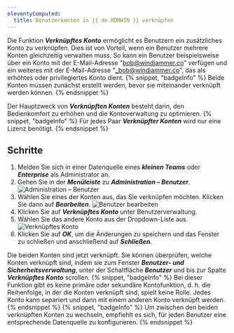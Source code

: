 ```yaml
---
eleventyComputed:
  title: Benutzerkonten in {{ de.RDMWIN }} verknüpfen
---
```

Die Funktion ***Verknüpftes Konto*** ermöglicht es Benutzern ein zusätzliches Konto zu verknüpfen. Dies ist von Vorteil, wenn ein Benutzer mehrere Konten gleichzeitig verwalten muss. So kann ein Benutzer beispielsweise über ein Konto mit der E-Mail-Adresse "bob@windjammer.co" verfügen und ein weiteres mit der E-Mail-Adresse "_bob@windjammer.co", das als erhöhtes oder privilegiertes Konto dient.
{% snippet, "badgeInfo" %}
Beide Konten müssen zunächst erstellt werden, bevor sie miteinander verknüpft werden können.
{% endsnippet %}

Der Hauptzweck von ***Verknüpften Konten*** besteht darin, den Bedienkomfort zu erhöhen und die Kontoverwaltung zu optimieren.
{% snippet, "badgeInfo" %}
Für jedes Paar ***Verknüpfter Konten*** wird nur eine Lizenz benötigt.
{% endsnippet %}

## Schritte

1. Melden Sie sich in einer Datenquelle eines ***kleinen Teams*** oder ***Enterprise*** als Administrator an.
1. Gehen Sie in der ***Menüleiste*** zu ***Administration – Benutzer***.
![Administration – Benutzer](https://cdnweb.devolutions.net/docs/de/kb/KB0073.png)
1. Wählen Sie eines der Konten aus, das Sie verknüpfen möchten. Klicken Sie dann auf ***Bearbeiten***.
![Benutzer bearbeiten](https://cdnweb.devolutions.net/docs/de/kb/KB0074.png)
1. Klicken Sie auf ***Verknüpftes Konto*** unter Benutzerverwaltung.
1. Wählen Sie das andere Konto aus der Dropdown-Liste aus.
![Verknüpftes Konto](https://cdnweb.devolutions.net/docs/de/kb/KB0075.png)
1. Klicken Sie auf ***OK***, um die Änderungen zu speichern und das Fenster zu schließen und anschließend auf ***Schließen***.

Die beiden Konten sind jetzt verknüpft. Sie können überprüfen, welche Konten verknüpft sind, indem sie zum Fenster ***Benutzer- und Sicherheitsverwaltung***, unter der Schaltfläche ***Benutzer*** und bis zur Spalte ***Verknüpftes Konto*** scrollen.
{% snippet, "badgeInfo" %}
Bei dieser Funktion gibt es keine primäre oder sekundäre Kontofunktion, d. h. die Reihenfolge, in der die Konten verknüpft sind, spielt keine Rolle. Jedes Konto kann separiert und dann mit einem anderen Konto verknüpft werden.
{% endsnippet %}
{% snippet, "badgeInfo" %}
Um zwischen den beiden verknüpften Konten zu wechseln, empfiehlt es sich, für jeden Benutzer eine entsprechende Datenquelle zu konfigurieren.
{% endsnippet %}
